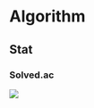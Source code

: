 # Algorithm

## Stat
### Solved.ac
[![](http://mazassumnida.wtf/api/generate_badge?boj=blessmealways00)](https://solved.ac/blessmealways00)
